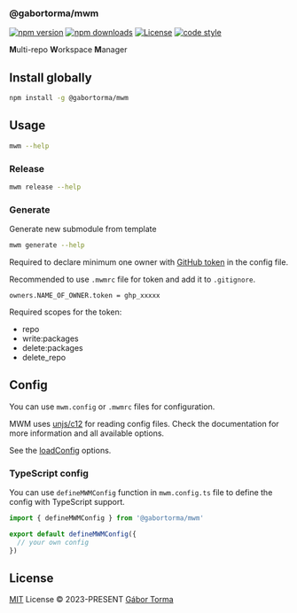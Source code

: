 ### @gabortorma/mwm

[![npm version][npm-version-src]][npm-version-href]
[![npm downloads][npm-downloads-src]][npm-downloads-href]
[![License][license-src]][license-href]
[![code style][code-style-src]][code-style-href]

**M**ulti-repo **W**orkspace **M**anager

## Install globally

```bash
npm install -g @gabortorma/mwm
```

## Usage

```bash
mwm --help
```

### Release

```bash
mwm release --help
```

### Generate

Generate new submodule from template

```bash
mwm generate --help
```

Required to declare minimum one owner with [GitHub token](https://github.com/settings/tokens) in the config file.

Recommended to use `.mwmrc` file for token and add it to `.gitignore`.

```
owners.NAME_OF_OWNER.token = ghp_xxxxx
```

Required scopes for the token:

- repo
- write:packages
- delete:packages
- delete_repo

## Config

You can use `mwm.config` or `.mwmrc` files for configuration.

MWM uses [unjs/c12](https://github.com/unjs/c12) for reading config files. Check the documentation for more information and all available options.

See the [loadConfig](./src/config.ts#L16) options.

### TypeScript config

You can use `defineMWMConfig` function in `mwm.config.ts` file to define the config with TypeScript support.

```ts
import { defineMWMConfig } from '@gabortorma/mwm'

export default defineMWMConfig({
  // your own config
})
```

## License

[MIT](./LICENSE) License © 2023-PRESENT [Gábor Torma](https://github.com/gabortorma)

<!-- Badges -->

[npm-version-src]: https://img.shields.io/npm/v/@gabortorma/mwm?style=flat&colorA=080f12&colorB=1fa669
[npm-version-href]: https://npmjs.com/package/@gabortorma/mwm
[npm-downloads-src]: https://img.shields.io/npm/dm/@gabortorma/mwm?style=flat&colorA=080f12&colorB=1fa669
[npm-downloads-href]: https://npmjs.com/package/@gabortorma/mwm
[license-src]: https://img.shields.io/github/license/gabortorma/mwm.svg?style=flat&colorA=080f12&colorB=1fa669
[license-href]: https://github.com/gabortorma/mwm/blob/main/LICENSE
[code-style-src]: https://antfu.me/badge-code-style.svg
[code-style-href]: https://github.com/gabortorma/antfu-eslint-config
